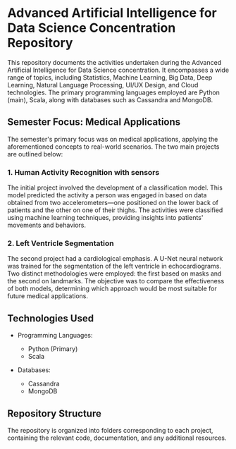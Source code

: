 # Advanced Artificial Intelligence for Data Science Concentration Repository

This repository documents the activities undertaken during the Advanced Artificial Intelligence for Data Science concentration. It encompasses a wide range of topics, including Statistics, Machine Learning, Big Data, Deep Learning, Natural Language Processing, UI/UX Design, and Cloud technologies. The primary programming languages employed are Python (main), Scala, along with databases such as Cassandra and MongoDB.

## Semester Focus: Medical Applications
The semester's primary focus was on medical applications, applying the aforementioned concepts to real-world scenarios. The two main projects are outlined below:

### 1. Human Activity Recognition with sensors
The initial project involved the development of a classification model. This model predicted the activity a person was engaged in based on data obtained from two accelerometers—one positioned on the lower back of patients and the other on one of their thighs. The activities were classified using machine learning techniques, providing insights into patients' movements and behaviors.

### 2. Left Ventricle Segmentation
The second project had a cardiological emphasis. A U-Net neural network was trained for the segmentation of the left ventricle in echocardiograms. Two distinct methodologies were employed: the first based on masks and the second on landmarks. The objective was to compare the effectiveness of both models, determining which approach would be most suitable for future medical applications.

## Technologies Used
- Programming Languages: 
  - Python (Primary)
  - Scala

- Databases:
  - Cassandra
  - MongoDB
  
## Repository Structure
The repository is organized into folders corresponding to each project, containing the relevant code, documentation, and any additional resources.
